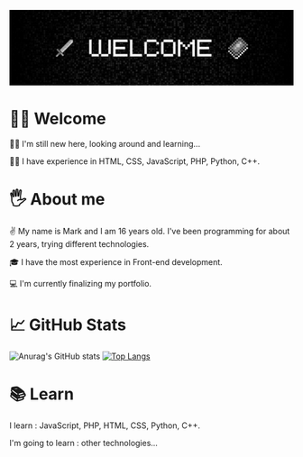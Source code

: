 ![Header](https://github.com/mark-chikunov/mark-chikunov/blob/main/assets/welcome1.jpg)

# 🙋‍♂️ Welcome
🐱‍👤 I'm still new here, looking around and learning...

🐱‍💻 I have experience in HTML, CSS, JavaScript, PHP, Python, C++.
# 🖐️ About me
✌️ My name is Mark and I am 16 years old. I've been programming for about 2 years, trying different technologies. 

🎓 I have the most experience in Front-end development.

💻 I'm currently finalizing my portfolio.
# 📈 GitHub Stats
![Anurag's GitHub stats](https://github-readme-stats.vercel.app/api?username=mark-chikunov&show_icons=true&theme=dark)
[![Top Langs](https://github-readme-stats.vercel.app/api/top-langs/?username=mark-chikunov&layout=compact&theme=dark)](https://github.com/anuraghazra/github-readme-stats)
# 📚 Learn
I learn : JavaScript, PHP, HTML, CSS, Python, C++.

I'm going to learn : other technologies...
